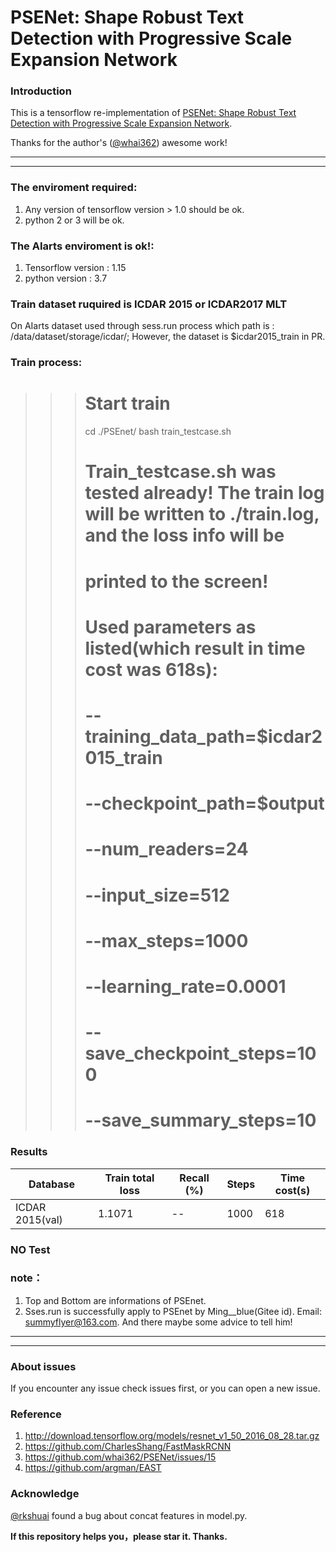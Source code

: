 # PSENet: Shape Robust Text Detection with Progressive Scale Expansion Network

### Introduction
This is a tensorflow re-implementation of [PSENet: Shape Robust Text Detection with Progressive Scale Expansion Network](https://arxiv.org/abs/1806.02559).

Thanks for the author's ([@whai362](https://github.com/whai362)) awesome work!
____________________________________________________________________________________________________________________
_____________________________________________________________________________________________________________________
### The enviroment required:
1. Any version of tensorflow version > 1.0 should be ok.
2. python 2 or 3 will be ok.

### The AIarts enviroment is ok!:
1. Tensorflow version : 1.15
2. python version : 3.7

### Train dataset ruquired is ICDAR 2015 or ICDAR2017 MLT
On AIarts dataset used through sess.run process which path is : /data/dataset/storage/icdar/; However, the dataset is $icdar2015_train in PR.

### Train process:
>>> # Start train
>>> cd ./PSEnet/
>>> bash train_testcase.sh
>>> # Train_testcase.sh was tested already! The train log will be written to ./train.log, and the loss info will be 
>>> # printed to the screen! 
>>> # Used parameters as listed(which result in time cost was 618s):
>>> # --training_data_path=$icdar2015_train
>>>	# --checkpoint_path=$output
>>>	# --num_readers=24
>>>	# --input_size=512
>>>	# --max_steps=1000
>>>	# --learning_rate=0.0001
>>>	# --save_checkpoint_steps=100
>>>	# --save_summary_steps=10
### Results
| Database | Train total loss | Recall (%) | Steps | Time cost(s) | 
| -        | -                | -          | -     |-             |
| ICDAR 2015(val) | 1.1071    | --         | 1000  |618           |


### NO Test

### note：
1. Top and Bottom are informations of PSEnet.
2. Sses.run is successfully apply to PSEnet by Ming__blue(Gitee id). Email: summyflyer@163.com.
And there maybe some advice to tell him!
________________________________________________________________________________________________
________________________________________________________________________________________________
### About issues
If you encounter any issue check issues first, or you can open a new issue.

### Reference
1. http://download.tensorflow.org/models/resnet_v1_50_2016_08_28.tar.gz
2. https://github.com/CharlesShang/FastMaskRCNN
3. https://github.com/whai362/PSENet/issues/15
4. https://github.com/argman/EAST

### Acknowledge
[@rkshuai](https://github.com/rkshuai) found a bug about concat features in model.py.

**If this repository helps you，please star it. Thanks.**
